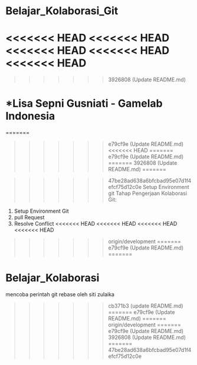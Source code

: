 # Belajar_Kolaborasi_Git
<<<<<<< HEAD
<<<<<<< HEAD
<<<<<<< HEAD
<<<<<<< HEAD
<<<<<<< HEAD
=======
>>>>>>> 3926808 (Update README.md)

*Lisa Sepni Gusniati - Gamelab Indonesia
=======
=======
>>>>>>> e79cf9e (Update README.md)
<<<<<<< HEAD
=======
>>>>>>> e79cf9e (Update README.md)
=======
>>>>>>> 3926808 (Update README.md)
=======

>>>>>>> 47be28ad638a6bfcbad95e07d1f4efcf75d12c0e
Setup Environment git
Tahap Pengerjaan Kolaborasi Git:
1. Setup Environment Git
2. pull Request
3. Resolve Conflict
<<<<<<< HEAD
<<<<<<< HEAD
<<<<<<< HEAD
<<<<<<< HEAD
>>>>>>> origin/development
=======
>>>>>>> e79cf9e (Update README.md)
=======
# Belajar_Kolaborasi
mencoba perintah git rebase oleh siti zulaika
>>>>>>> cb371b3 (update README.md)
=======
>>>>>>> e79cf9e (Update README.md)
=======
>>>>>>> origin/development
=======
>>>>>>> e79cf9e (Update README.md)
>>>>>>> 3926808 (Update README.md)
=======
>>>>>>> 47be28ad638a6bfcbad95e07d1f4efcf75d12c0e
